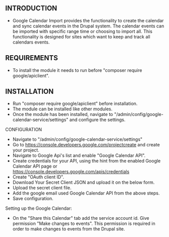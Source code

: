INTRODUCTION
------------

  * Google Calendar Import provides the functionality to create the calendar and
    sync calendar events in the Drupal system.
    The calendar events can be imported with specific range time or choosing to
    import all. This functionality is designed for sites which want to keep and
    track all calendars events.


REQUIREMENTS
------------

  * To install the module it needs to run before
  "composer require google/apiclient".


INSTALLATION
------------
  * Run "composer require google/apiclient" before installation.
  * The module can be installed like other modules.
  * Once the module has been installed, navigate to
  "/admin/config/google-calendar-service/settings" and configure the settings.

CONFIGURATION
  * Navigate to "/admin/config/google-calendar-service/settings"
  * Go to https://console.developers.google.com/projectcreate and create your
  project.
  * Navigate to Google Api's list and enable "Google Calendar API".
  * Create credentials for your API, using the hint from the enabled Google
  Calendar API page or https://console.developers.google.com/apis/credentials
  * Create "OAuth client ID".
  * Download Your Secret Client JSON and upload it on the below form.
  * Upload the secret client file.
  * Add the google email used Google Calendar API from the above steps.
  * Save configuration.

  Setting up the Google Calendar:
  * On the "Share this Calendar" tab add the service account id. Give permission
  "Make changes to events". This permission is required in order to make changes
  to events from the Drupal site.
